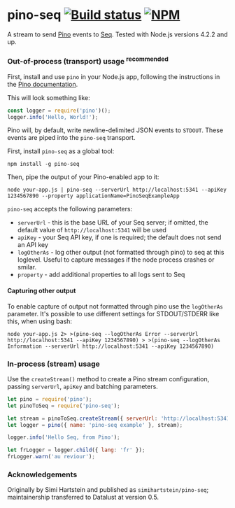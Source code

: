 # pino-seq [![Build status](https://ci.appveyor.com/api/projects/status/mecbtwbuq7vvkrg3?svg=true)](https://ci.appveyor.com/project/datalust/pino-seq) [![NPM](https://img.shields.io/npm/v/pino-seq.svg)](https://www.npmjs.com/package/pino-seq)

A stream to send [Pino](https://github.com/pinojs/pino) events to [Seq](https://datalust.co/seq). Tested with Node.js versions 4.2.2 and up.

### Out-of-process (transport) usage <sup>recommended</sup>

First, install and use `pino` in your Node.js app, following the instructions in the [Pino documentation](https://getpino.io).

This will look something like:

```js
const logger = require('pino')();
logger.info('Hello, World!');
```

Pino will, by default, write newline-delimited JSON events to `STDOUT`. These events are piped into the `pino-seq` transport.

First, install `pino-seq` as a global tool:

```shell
npm install -g pino-seq
```

Then, pipe the output of your Pino-enabled app to it:

```shell
node your-app.js | pino-seq --serverUrl http://localhost:5341 --apiKey 1234567890 --property applicationName=PinoSeqExampleApp
```

`pino-seq` accepts the following parameters:

- `serverUrl` - this is the base URL of your Seq server; if omitted, the default value of `http://localhost:5341` will be used
- `apiKey` - your Seq API key, if one is required; the default does not send an API key
- `logOtherAs` - log other output (not formatted through pino) to seq at this loglevel. Useful to capture messages if the node process crashes or smilar.
- `property` - add additional properties to all logs sent to Seq

#### Capturing other output

To enable capture of output not formatted through pino use the `logOtherAs` parameter. It's possible to use different settings for STDOUT/STDERR like this, when using bash:

```shell
node your-app.js 2> >(pino-seq --logOtherAs Error --serverUrl http://localhost:5341 --apiKey 1234567890) > >(pino-seq --logOtherAs Information --serverUrl http://localhost:5341 --apiKey 1234567890)
```

### In-process (stream) usage

Use the `createStream()` method to create a Pino stream configuration, passing `serverUrl`, `apiKey` and batching parameters.

```js
let pino = require('pino');
let pinoToSeq = require('pino-seq');

let stream = pinoToSeq.createStream({ serverUrl: 'http://localhost:5341' });
let logger = pino({ name: 'pino-seq example' }, stream);

logger.info('Hello Seq, from Pino');

let frLogger = logger.child({ lang: 'fr' });
frLogger.warn('au reviour');
```

### Acknowledgements

Originally by Simi Hartstein and published as `simihartstein/pino-seq`; maintainership transferred to Datalust at version 0.5.
